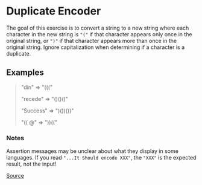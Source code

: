 # Duplicate Encoder

The goal of this exercise is to convert a string to a new string
where each character in the new string is `"("` if that character
appears only once in the original string, or `")"` if that character
appears more than once in the original string. Ignore capitalization
when determining if a character is a duplicate.

## Examples

> "din" => "((("
>
> "recede" => "()()()"
>
> "Success" => ")())())"
>
> "(( @" => "))((" 

### Notes

Assertion messages may be unclear about what they display in some
languages. If you read `"...It Should encode XXX"`, the `"XXX"`
is the expected result, not the input!

[Source](https://www.codewars.com/kata/54b42f9314d9229fd6000d9c)